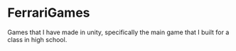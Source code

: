 # FerrariGames
Games that I have made in unity, specifically the main game that I built for a class in high school.
